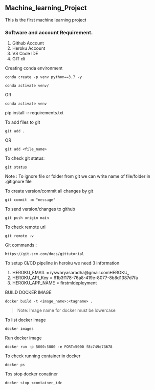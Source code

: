 ## Machine_learning_Project

This is the first machine learning project

### Software and account Requirement. 

1. Github Account
2. Heroku Account
3. VS Code IDE
4. GIT cli

Creating conda environment
```
conda create -p venv python==3.7 -y
```
```
conda activate venv/
```
OR

```
conda activate venv
```

pip install -r requirements.txt

To add files to git 
```
git add .
```

OR

```
git add <file_name>
```
To check git status:
```
git status
```

Note : To ignore file or folder from git we can write name of file/folder in .gitignore file 

To create version/commit all changes by git
```
git commit -m "message"
```

To send version/changes to github

```
git push origin main
```

To check remote url
```
git remote -v
```





Git commands :

```
https://git-scm.com/docs/gittutorial
```

To setup CI/CD pipeline in heroku we need 3 information

1. HEROKU_EMAIL = iyswaryasaradha@gmail.comHEROKU_
2. HEROKU_API_Key = 61b3f178-76a8-419e-8077-8b8d1387d7fa
3. HEROKU_APP_NAME = firstmldeployment

BUILD DOCKER IMAGE
```
docker build -t <image_name>:<tagname> .
```

> Note: Image name for docker must be lowercase

To list docker image
```
docker images
```

Run docker image
```
docker run -p 5000:5000 -e PORT=5000 f8c749e73678
```

To check running container in docker
```
docker ps
```
Tos stop docker conatiner
```
docker stop <container_id>
```
